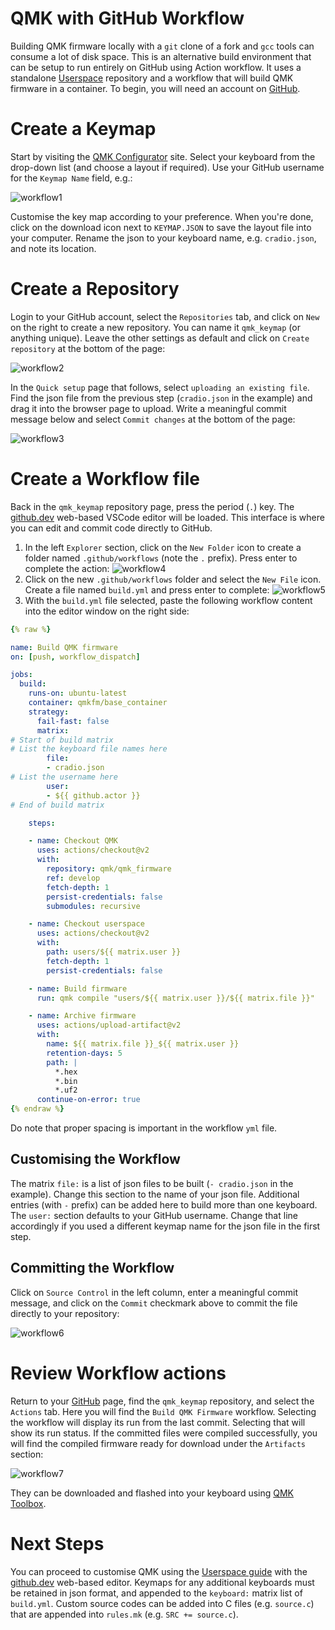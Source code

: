 # QMK with GitHub Workflow

Building QMK firmware locally with a `git` clone of a fork and `gcc` tools can consume a lot of disk space. This is an alternative build environment that can be setup to run entirely on GitHub using Action workflow. It uses a standalone [Userspace](userspace.md) repository and a workflow that will build QMK firmware in a container. To begin, you will need an account on [GitHub](https://github.com/).

# Create a Keymap

Start by visiting the [QMK Configurator](https://config.qmk.fm/#/) site. Select your keyboard from the drop-down list (and choose a layout if required). Use your GitHub username for the `Keymap Name` field, e.g.:

![workflow1](workflow1.png)

Customise the key map according to your preference. When you're done, click on the download icon next to `KEYMAP.JSON` to save the layout file into your computer. Rename the json to your keyboard name, e.g. `cradio.json`, and note its location.

# Create a Repository

Login to your GitHub account, select the `Repositories` tab, and click on `New` on the right to create a new repository. You can name it `qmk_keymap` (or anything unique). Leave the other settings as default and click on `Create repository` at the bottom of the page:

![workflow2](workflow2.png)

In the `Quick setup` page that follows, select `uploading an existing file`. Find the json file from the previous step (`cradio.json` in the example) and drag it into the browser page to upload. Write a meaningful commit message below and select `Commit changes` at the bottom of the page:

![workflow3](workflow3.png)

# Create a Workflow file

Back in the `qmk_keymap` repository page, press the period (`.`) key. The [github.dev](https://docs.github.com/en/codespaces/the-githubdev-web-based-editor) web-based VSCode editor will be loaded. This interface is where you can edit and commit code directly to GitHub.

1. In the left `Explorer` section, click on the `New Folder` icon to create a folder named `.github/workflows` (note the `.` prefix). Press enter to complete the action:
![workflow4](workflow4.png)
2. Click on the new `.github/workflows` folder and select the `New File` icon. Create a file named `build.yml` and press enter to complete:
![workflow5](workflow5.png)
3. With the `build.yml` file selected, paste the following workflow content into the editor window on the right side:

```yml
{% raw %}

name: Build QMK firmware
on: [push, workflow_dispatch]

jobs:
  build:
    runs-on: ubuntu-latest
    container: qmkfm/base_container
    strategy:
      fail-fast: false
      matrix:
# Start of build matrix
# List the keyboard file names here
        file:
        - cradio.json
# List the username here
        user:
        - ${{ github.actor }}
# End of build matrix

    steps:

    - name: Checkout QMK
      uses: actions/checkout@v2
      with:
        repository: qmk/qmk_firmware
        ref: develop
        fetch-depth: 1
        persist-credentials: false
        submodules: recursive

    - name: Checkout userspace
      uses: actions/checkout@v2
      with:
        path: users/${{ matrix.user }}
        fetch-depth: 1
        persist-credentials: false

    - name: Build firmware
      run: qmk compile "users/${{ matrix.user }}/${{ matrix.file }}"

    - name: Archive firmware
      uses: actions/upload-artifact@v2
      with:
        name: ${{ matrix.file }}_${{ matrix.user }}
        retention-days: 5
        path: |
          *.hex
          *.bin
          *.uf2
      continue-on-error: true
{% endraw %}
```

Do note that proper spacing is important in the workflow `yml` file.

## Customising the Workflow

The matrix `file:` is a list of json files to be built (`- cradio.json` in the example). Change this section to the name of your json file. Additional entries (with `-` prefix) can be added here to build more than one keyboard. The `user:` section defaults to your GitHub username. Change that line accordingly if you used a different keymap name for the json file in the first step.

## Committing the Workflow

Click on `Source Control` in the left column, enter a meaningful commit message, and click on the `Commit` checkmark above to commit the file directly to your repository:

![workflow6](workflow6.png)

# Review Workflow actions

Return to your [GitHub](https://github.com/) page, find the `qmk_keymap` repository, and select the `Actions` tab. Here you will find the `Build QMK Firmware` workflow. Selecting the workflow will display its run from the last commit. Selecting that will show its run status. If the committed files were compiled successfully, you will find the compiled firmware ready for download under the `Artifacts` section:

![workflow7](workflow7.png)

They can be downloaded and flashed into your keyboard using [QMK Toolbox](https://docs.qmk.fm/#/newbs_flashing?id=flashing-your-keyboard-with-qmk-toolbox).

# Next Steps

You can proceed to customise QMK using the [Userspace guide](https://docs.qmk.fm/#/feature_userspace) with the [github.dev](https://docs.github.com/en/codespaces/the-githubdev-web-based-editor) web-based editor. Keymaps for any additional keyboards must be retained in json format, and appended to the `keyboard:` matrix list of `build.yml`. Custom source codes can be added into C files (e.g. `source.c`) that are appended into `rules.mk` (e.g. `SRC += source.c`).
